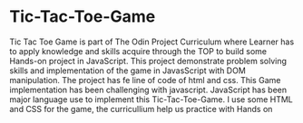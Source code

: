 # Tic-Tac-Toe-Game
Tic Tac Toe Game is part of The Odin Project Curriculum where Learner has to apply knowledge and skills acquire through the TOP to build some Hands-on project in JavaScript. This project demonstrate problem solving skills and implementation of the game in JavasScript with DOM manipulation. The project has fe line of code of html and css.
This Game implementation has been challenging with javascript. JavaScript has been major language use to implement this Tic-Tac-Toe-Game.
I use some HTML and CSS for the game, the curricullium help us practice with Hands on
